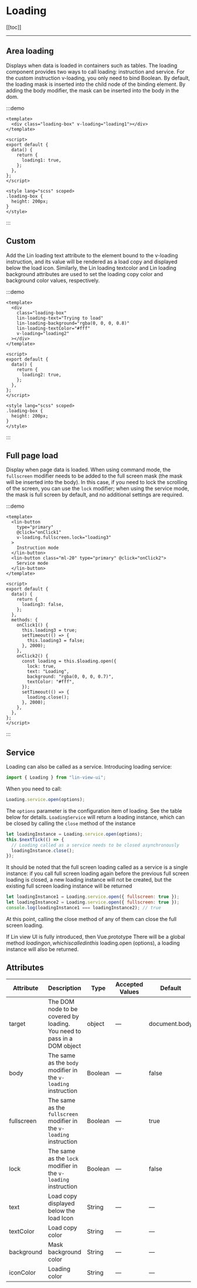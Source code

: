# Loading

[[toc]]

---

## Area loading

Displays when data is loaded in containers such as tables. The loading component provides two ways to call loading: instruction and service. For the custom instruction v-loading, you only need to bind Boolean. By default, the loading mask is inserted into the child node of the binding element. By adding the body modifier, the mask can be inserted into the body in the dom.

:::demo

```vue
<template>
  <div class="loading-box" v-loading="loading1"></div>
</template>

<script>
export default {
  data() {
    return {
      loading1: true,
    };
  },
};
</script>

<style lang="scss" scoped>
.loading-box {
  height: 200px;
}
</style>
```

:::

## Custom

Add the Lin loading text attribute to the element bound to the v-loading instruction, and its value will be rendered as a load copy and displayed below the load icon. Similarly, the Lin loading textcolor and Lin loading background attributes are used to set the loading copy color and background color values, respectively.

:::demo

```vue
<template>
  <div
    class="loading-box"
    lin-loading-text="Trying to load"
    lin-loading-background="rgba(0, 0, 0, 0.8)"
    lin-loading-textColor="#fff"
    v-loading="loading2"
  ></div>
</template>

<script>
export default {
  data() {
    return {
      loading2: true,
    };
  },
};
</script>

<style lang="scss" scoped>
.loading-box {
  height: 200px;
}
</style>
```

:::

## Full page load

Display when page data is loaded. When using command mode, the `fullscreen` modifier needs to be added to the full screen mask (the mask will be inserted into the body). In this case, if you need to lock the scrolling of the screen, you can use the `lock` modifier; when using the service mode, the mask is full screen by default, and no additional settings are required.

:::demo

```vue
<template>
  <lin-button
    type="primary"
    @click="onClick1"
    v-loading.fullscreen.lock="loading3"
  >
    Instruction mode
  </lin-button>
  <lin-button class="ml-20" type="primary" @click="onClick2">
    Service mode
  </lin-button>
</template>

<script>
export default {
  data() {
    return {
      loading3: false,
    };
  },
  methods: {
    onClick1() {
      this.loading3 = true;
      setTimeout(() => {
        this.loading3 = false;
      }, 2000);
    },
    onClick2() {
      const loading = this.$loading.open({
        lock: true,
        text: "Loading",
        background: "rgba(0, 0, 0, 0.7)",
        textColor: "#fff",
      });
      setTimeout(() => {
        loading.close();
      }, 2000);
    },
  },
};
</script>
```

:::

## Service

Loading can also be called as a service. Introducing loading service:

```javascript
import { Loading } from "lin-view-ui";
```

When you need to call:

```javascript
Loading.service.open(options);
```

The `options` parameter is the configuration item of loading. See the table below for details. `LoadingService` will return a loading instance, which can be closed by calling the `close` method of the instance

```javascript
let loadingInstance = Loading.service.open(options);
this.$nextTick(() => {
  // Loading called as a service needs to be closed asynchronously
  loadingInstance.close();
});
```

It should be noted that the full screen loading called as a service is a single instance: if you call full screen loading again before the previous full screen loading is closed, a new loading instance will not be created, but the existing full screen loading instance will be returned

```javascript
let loadingInstance1 = Loading.service.open({ fullscreen: true });
let loadingInstance2 = Loading.service.open({ fullscreen: true });
console.log(loadingInstance1 === loadingInstance2); // true
```

At this point, calling the close method of any of them can close the full screen loading.

If Lin view UI is fully introduced, then Vue.prototype There will be a global method $loading on, which is called in this$ loading.open (options), a loading instance will also be returned.

## Attributes

| Attribute  | Description                                                             | Type    | Accepted Values | Default       |
| ---------- | ----------------------------------------------------------------------- | ------- | --------------- | ------------- |
| target     | The DOM node to be covered by loading. You need to pass in a DOM object | object  | —               | document.body |
| body       | The same as the `body` modifier in the `v-loading` instruction          | Boolean | —               | false         |
| fullscreen | The same as the `fullscreen` modifier in the `v-loading` instruction    | Boolean | —               | true          |
| lock       | The same as the `lock` modifier in the `v-loading` instruction          | Boolean | —               | false         |
| text       | Load copy displayed below the load Icon                                 | String  | —               | —             |
| textColor  | Load copy color                                                         | String  | —               | —             |
| background | Mask background color                                                   | String  | —               | —             |
| iconColor  | Loading color                                                           | String  | —               | —             |

